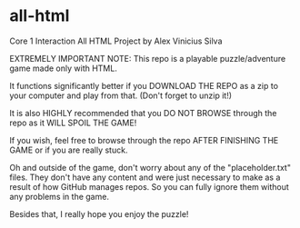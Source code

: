 # all-html
Core 1 Interaction All HTML Project by Alex Vinicius Silva

EXTREMELY IMPORTANT NOTE: This repo is a playable puzzle/adventure game made only with HTML.

It functions significantly better if you DOWNLOAD THE REPO as a zip to your computer and play from that. (Don't forget to unzip it!)

It is also HIGHLY recommended that you DO NOT BROWSE through the repo as it WILL SPOIL THE GAME!

If you wish, feel free to browse through the repo AFTER FINISHING THE GAME or if you are really stuck.

Oh and outside of the game, don't worry about any of the "placeholder.txt" files. They don't have any content and were just necessary
to make as a result of how GitHub manages repos. So you can fully ignore them without any problems in the game. 

Besides that, I really hope you enjoy the puzzle!
